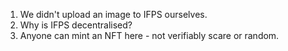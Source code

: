 1. We didn't upload an image to IFPS ourselves.
2. Why is IFPS decentralised?
3. Anyone can mint an NFT here - not verifiably scare or random.
